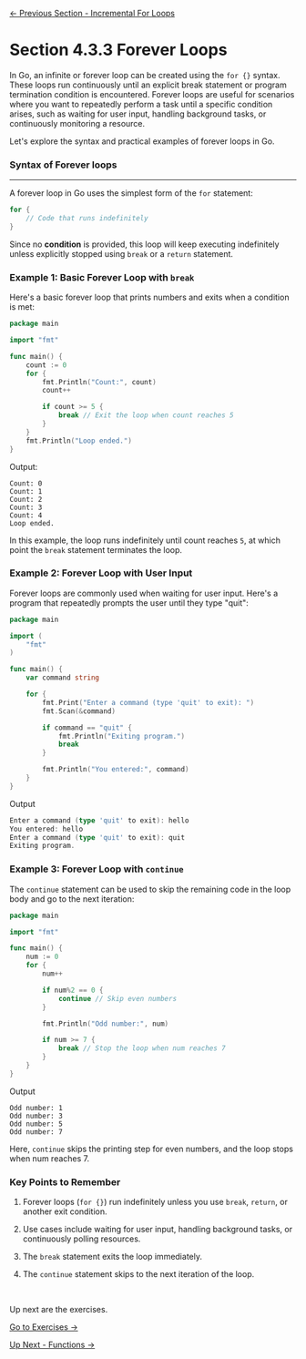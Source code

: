 [← Previous Section - Incremental For Loops](4.3.2%20Incremental%20For%20Loops.md)


# Section 4.3.3 Forever Loops

In Go, an infinite or forever loop can be created using the `for {}` syntax. These loops run continuously until an explicit break statement or program termination condition is encountered. Forever loops are useful for scenarios where you want to repeatedly perform a task until a specific condition arises, such as waiting for user input, handling background tasks, or continuously monitoring a resource.

Let's explore the syntax and practical examples of forever loops in Go.

### Syntax of Forever loops

---

A forever loop in Go uses the simplest form of the `for` statement:

```go
for {
    // Code that runs indefinitely
}
```

Since no **condition** is provided, this loop will keep executing indefinitely unless explicitly stopped using `break` or a `return` statement.


### Example 1: Basic Forever Loop with `break`

Here's a basic forever loop that prints numbers and exits when a condition is met:

```go
package main

import "fmt"

func main() {
    count := 0
    for {
        fmt.Println("Count:", count)
        count++

        if count >= 5 {
            break // Exit the loop when count reaches 5
        }
    }
    fmt.Println("Loop ended.")
}
```

Output:

```
Count: 0
Count: 1
Count: 2
Count: 3
Count: 4
Loop ended.
```

In this example, the loop runs indefinitely until count reaches `5`, at which point the `break` statement terminates the loop.


### Example 2: Forever Loop with User Input

Forever loops are commonly used when waiting for user input. Here's a program that repeatedly prompts the user until they type "quit":


```go
package main

import (
    "fmt"
)

func main() {
    var command string

    for {
        fmt.Print("Enter a command (type 'quit' to exit): ")
        fmt.Scan(&command)

        if command == "quit" {
            fmt.Println("Exiting program.")
            break
        }

        fmt.Println("You entered:", command)
    }
}
```

Output

```go
Enter a command (type 'quit' to exit): hello
You entered: hello
Enter a command (type 'quit' to exit): quit
Exiting program.
```

### Example 3: Forever Loop with `continue`

The `continue` statement can be used to skip the remaining code in the loop body and go to the next iteration:

```go
package main

import "fmt"

func main() {
    num := 0
    for {
        num++

        if num%2 == 0 {
            continue // Skip even numbers
        }

        fmt.Println("Odd number:", num)

        if num >= 7 {
            break // Stop the loop when num reaches 7
        }
    }
}
```

Output

```
Odd number: 1
Odd number: 3
Odd number: 5
Odd number: 7
```

Here, `continue` skips the printing step for even numbers, and the loop stops when num reaches 7.


### Key Points to Remember

1. Forever loops (`for {}`) run indefinitely unless you use `break`, `return`, or another exit condition.
   
2. Use cases include waiting for user input, handling background tasks, or continuously polling resources.

3. The `break` statement exits the loop immediately.
   
4. The `continue` statement skips to the next iteration of the loop.

<br>

Up next are the exercises.

[Go to Exercises →]()

[Up Next - Functions →](../../Section%205%20-%20Functions/Section%205%20-%20Functions.md)